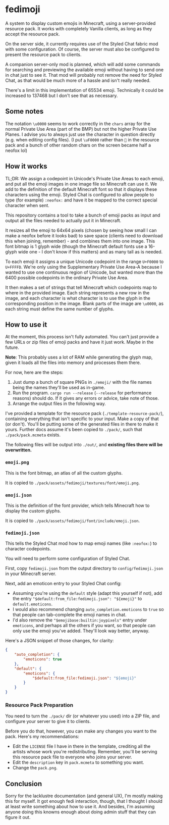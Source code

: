 
# fedimoji

A system to display custom emojis in Minecraft, using a server-provided resource pack.
It works with completely Vanilla clients, as long as they accept the resource pack.

On the server side, it currently requires use of the Styled Chat fabric mod with some configuration.
Of course, the server must also be configured to present the resource pack to clients.

A companion server-only mod is planned, which will add some commands for searching and previewing the available emoji
without having to send one in chat just to see it. That mod will probably not remove the need for Styled Chat, as that would be
much more of a hassle and isn't really needed.

There's a limit in this implementation of 65534 emoji. Technically it could be increased to 137468 but I don't see that as necessary.

## Some notes

The notation `\u0000` seems to work correctly in the `chars` array for the normal Private Use Area (part of the BMP) but not the higher Private Use Planes.
I advise you to always just use the character in question directly (e.g. when editing config files).
(I put `\uF0000` rather than `󰀀` in the resource pack and a bunch of other random chars on the screen became half a neofox lol)

## How it works

TL;DR: We assign a codepoint in Unicode's Private Use Areas to each emoji, and put all the emoji images in one image file
so Minecraft can use it. We add to the definition of the default Minecraft font so that it displays these characters using the emoji.
Styled Chat is configured to allow people to type (for example) `:neofox:` and have it be mapped to the correct special character when sent.

This repository contains a tool to take a bunch of emoji packs as input and output all the files needed to actually put it in Minecraft.

It resizes all the emoji to 64x64 pixels (chosen by seeing how small I can make a neofox before it looks bad) to save space
(clients need to download this when joining, remember) - and combines them into one image. This font bitmap is 1 glyph wide
(though the Minecraft default fonts use a 16-glyph wide one - I don't know if this matters) and as many tall as is needed.

To each emoji it assigns a unique Unicode codepoint in the range `U+F0000` to `U+FFFFD`. We're only using the Supplementary Private Use Area-A because I wanted
to use one continuous region of Unicode, but wanted more than the 6400 possible codepoints in the ordinary Private Use Area.

It then makes a set of strings that tell Minecraft which codepoints map to where in the provided image. Each string represents a new row in the image,
and each character is what character is to use the glyph in the corresponding position in the image. Blank parts of the image are `\u0000`, as each string
must define the same number of glyphs.

## How to use it

At the moment, this process isn't fully automated. You can't just provide a few URLs or zip files of emoji packs and have it just work.
Maybe in the future.

**Note**: This probably uses a lot of RAM while generating the glyph map, given it loads all the files into memory and processes them there.

For now, here are the steps:

1. Just dump a bunch of square PNGs in `./emoji/` with the file names being the names they'll be used as in-game.
2. Run the program. `cargo run --release` (`--release` for performance reasons) should do. If it gives any errors or advice, take note of those.
3. Arrange the output files in the following way.

I've provided a template for the resource pack (`./template-resource-pack/`), containing everything that isn't specific to your input. Make a copy of that (or don't).
You'll be putting some of the generated files in there to make it yours. Further docs assume it's been copied to `./pack/`, such that `./pack/pack.mcmeta` exists.

The following files will be output into `./out/`, and **existing files there will be overwritten.**

### `emoji.png`

This is the font bitmap, an atlas of all the custom glyphs.

It is copied to `./pack/assets/fedimoji/textures/font/emoji.png`.

### `emoji.json`

This is the definition of the font provider, which tells Minecraft how to display the custom glyphs.

It is copied to `./pack/assets/fedimoji/font/include/emoji.json`.

### `fedimoji.json`

This tells the Styled Chat mod how to map emoji names (like `:neofox:`) to character codepoints.

You will need to perform some configuration of Styled Chat.

First, copy `fedimoji.json` from the output directory to `config/fedimoji.json` in your Minecraft server.

Next, add an emoticon entry to your Styled Chat config:

- Assuming you're using the `default` style (adapt this yourself if not),
add the entry `"$default:from_file:fedimoji.json": "${emoji}"` to `default.emoticons`.
- I would also recommend changing `auto_completion.emoticons` to `true` so that people can tab-complete the emoji names in chat.
- I'd also remove the `"$emojibase:builtin:joypixels"` entry under `emoticons`, and perhaps all the others if you want, so that people can only use the emoji you've added. They'll look way better, anyway.

Here's a JSON snippet of those changes, for clarity:

```json
{
    "auto_completion": {
        "emoticons": true
    },
    "default": {
        "emoticons": {
            "$default:from_file:fedimoji.json": "${emoji}"
        }
    }
}
```

### Resource Pack Preparation

You need to turn the `./pack/` dir (or whatever you used) into a ZIP file, and configure your server to give it to clients.

Before you do that, however, you can make any changes you want to the pack. Here's my recommendations:

- Edit the `LICENSE` file I have in there in the template, crediting all the artists whose work you're redistributing.
Remember, you'll be serving this resource pack file to everyone who joins your server.
- Edit the `description` key in `pack.mcmeta` to something you want.
- Change the `pack.png`.

## Conclusion

Sorry for the lacklustre documentation (and general UX), I'm mostly making this for myself. It got enough fedi interaction, though, that I thought I should at least write something about how to use it. And besides, I'm assuming anyone doing this knowns enough about doing admin stuff that they can figure it out.

